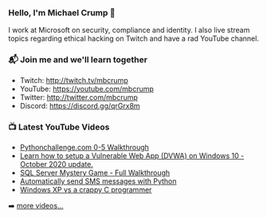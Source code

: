 ### Hello, I'm Michael Crump 👋

I work at Microsoft on security, compliance and identity. I also live stream topics regarding ethical hacking on Twitch and have a rad YouTube channel. 

### 📬 Join me and we'll learn together

- Twitch: http://twitch.tv/mbcrump
- YouTube: https://youtube.com/mbcrump
- Twitter: http://twitter.com/mbcrump
- Discord: https://discord.gg/qrGrx8m

### 📺 Latest YouTube Videos

<!-- YOUTUBE:START -->
- [Pythonchallenge.com 0-5 Walkthrough](https://www.youtube.com/watch?v=KBGystCoLBQ)
- [Learn how to setup a Vulnerable Web App (DVWA) on Windows 10 - October 2020 update.](https://www.youtube.com/watch?v=jYr5ZIvUARY)
- [SQL Server Mystery Game - Full Walkthrough](https://www.youtube.com/watch?v=g41lLdrjddE)
- [Automatically send SMS messages with Python](https://www.youtube.com/watch?v=pA-R65o8SPI)
- [Windows XP vs a crappy C programmer](https://www.youtube.com/watch?v=CphUbQCj0P8)
<!-- YOUTUBE:END -->

➡️ [more videos...](https://youtube.com/mbcrump)

